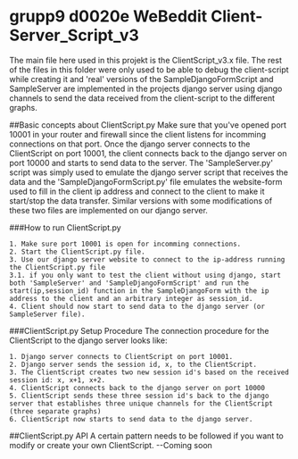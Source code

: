 # grupp9 d0020e WeBeddit Client-Server_Script_v3
The main file here used in this projekt is the ClientScript_v3.x file.
The rest of the files in this folder were only used to be able to debug the client-script while creating it and 'real' versions of the 
SampleDjangoFormScript and SampleServer are implemented in the projects django server using django channels to send the data received from the client-script to the different graphs.

##Basic concepts about ClientScript.py
Make sure that you've opened port 10001 in your router and firewall since the client listens for incomming connections on that port.
Once the django server connects to the ClientScript on port 10001, the client connects back to the django server on port 10000 and starts to send data to the server. The 'SampleServer.py' script was simply used to emulate the django server script that receives the data and the 'SampleDjangoFormScript.py' file emulates the website-form used to fill in the client ip address and connect to the client to make it start/stop the data transfer. Similar versions with some modifications of these two files are implemented on our django server.

###How to run ClientScript.py
```
1. Make sure port 10001 is open for incomming connections.
2. Start the ClientScript.py file.
3. Use our django server website to connect to the ip-address running the ClientScript.py file
3.1. if you only want to test the client without using django, start both 'SampleServer' and 'SampleDjangoFormScript' and run the start(ip,session_id) function in the SampleDjangoForm with the ip address to the client and an arbitrary integer as session_id.
4. Client should now start to send data to the django server (or SampleServer file).
```
###ClientScript.py Setup Procedure
The connection procedure for the ClientScript to the django server looks like:
```
1. Django server connects to ClientScript on port 10001.
2. Django server sends the session id, x, to the ClientScript.
3. The ClientScript creates two new session id's based on the received session id: x, x+1, x+2.
4. ClientScript connects back to the django server on port 10000
5. ClientScript sends these three session id's back to the django server that establishes three unique channels for the ClientScript (three separate graphs)
6. ClientScript now starts to send data to the django server.
```
##ClientScript.py API
A certain pattern needs to be followed if you want to modify or create your own ClientScript.
--Coming soon

